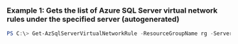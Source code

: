 ### Example 1: Gets the list of Azure SQL Server virtual network rules under the specified server (autogenerated)
```powershell
PS C:\> Get-AzSqlServerVirtualNetworkRule -ResourceGroupName rg -ServerName serverName
```

